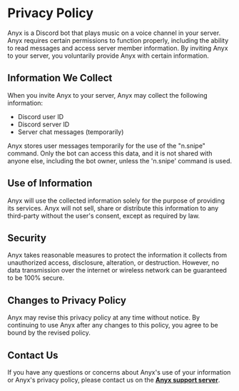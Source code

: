 # Privacy Policy
Anyx is a Discord bot that plays music on a voice channel in your server. Anyx requires certain permissions to function properly, including the ability to read messages and access server member information. By inviting Anyx to your server, you voluntarily provide Anyx with certain information.

## Information We Collect
When you invite Anyx to your server, Anyx may collect the following information:
- Discord user ID
- Discord server ID
- Server chat messages (temporarily)

Anyx stores user messages temporarily for the use of the "n.snipe" command. Only the bot can access this data, and it is not shared with anyone else, including the bot owner, unless the 'n.snipe' command is used.

## Use of Information
Anyx will use the collected information solely for the purpose of providing its services. Anyx will not sell, share or distribute this information to any third-party without the user's consent, except as required by law.

## Security
Anyx takes reasonable measures to protect the information it collects from unauthorized access, disclosure, alteration, or destruction. However, no data transmission over the internet or wireless network can be guaranteed to be 100% secure.

## Changes to Privacy Policy
Anyx may revise this privacy policy at any time without notice. By continuing to use Anyx after any changes to this policy, you agree to be bound by the revised policy.

## Contact Us
If you have any questions or concerns about Anyx's use of your information or Anyx's privacy policy, please contact us on the **[Anyx support server](https://discord.com/invite/MHj3BPPR5r)**.
